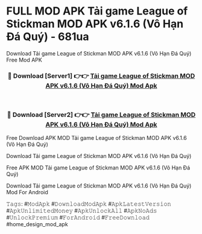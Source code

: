 # FULL MOD APK Tải game League of Stickman MOD APK v6.1.6 (Vô Hạn Đá Quý) - 681ua
Download Tải game League of Stickman MOD APK v6.1.6 (Vô Hạn Đá Quý) Free Mod APK

<div align="center">
<h3>🔴 Download [Server1] 👉👉 <a href="https://apk-comot.site?title=Tải_game_League_of_Stickman_MOD_APK_v6.1.6_(Vô_Hạn_Đá_Quý)">Tải game League of Stickman MOD APK v6.1.6 (Vô Hạn Đá Quý) Mod Apk</a></h3><br>

<h3>🔴 Download [Server2] 👉👉 <a href="https://apk-comot.site?title=Tải_game_League_of_Stickman_MOD_APK_v6.1.6_(Vô_Hạn_Đá_Quý)">Tải game League of Stickman MOD APK v6.1.6 (Vô Hạn Đá Quý) Mod Apk</a></h3>
</div>


Free Download APK MOD Tải game League of Stickman MOD APK v6.1.6 (Vô Hạn Đá Quý)

Download Tải game League of Stickman MOD APK v6.1.6 (Vô Hạn Đá Quý) 

Free APK MOD Tải game League of Stickman MOD APK v6.1.6 (Vô Hạn Đá Quý) 

Download Tải game League of Stickman MOD APK v6.1.6 (Vô Hạn Đá Quý) Mod For Android

𝚃𝚊𝚐𝚜: #𝙼𝚘𝚍𝙰𝚙𝚔 #𝙳𝚘𝚠𝚗𝚕𝚘𝚊𝚍𝙼𝚘𝚍𝙰𝚙𝚔 #𝙰𝚙𝚔𝙻𝚊𝚝𝚎𝚜𝚝𝚅𝚎𝚛𝚜𝚒𝚘𝚗 #𝙰𝚙𝚔𝚄𝚗𝚕𝚒𝚖𝚒𝚝𝚎𝚍𝙼𝚘𝚗𝚎𝚢 #𝙰𝚙𝚔𝚄𝚗𝚕𝚘𝚌𝚔𝙰𝚕𝚕 #𝙰𝚙𝚔𝙽𝚘𝙰𝚍𝚜 #𝚄𝚗𝚕𝚘𝚌𝚔𝙿𝚛𝚎𝚖𝚒𝚞𝚖 #𝙵𝚘𝚛𝙰𝚗𝚍𝚛𝚘𝚒𝚍 #𝙵𝚛𝚎𝚎𝙳𝚘𝚠𝚗𝚕𝚘𝚊𝚍 #home_design_mod_apk